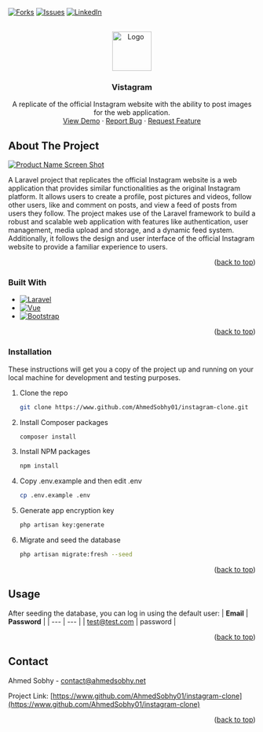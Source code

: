 <a name="readme-top"></a>

[![Forks][forks-shield]][forks-url]
[![Issues][issues-shield]][issues-url]
[![LinkedIn][linkedin-shield]][linkedin-url]

<!-- PROJECT LOGO -->
<br />
<div align="center">
  <a href="https://www.github.com/AhmedSobhy01/instagram-clone">
    <img src="https://cdn-icons-png.flaticon.com/512/87/87390.png" alt="Logo" width="80" height="80">
  </a>

<h3 align="center">Vistagram</h3>

  <p align="center">
    A replicate of the official Instagram website with the ability to post images for the web application.
    <br />
    <a href="https://vistagram.ahmedsobhy.net">View Demo</a>
    ·
    <a href="https://www.github.com/AhmedSobhy01/instagram-clone/issues">Report Bug</a>
    ·
    <a href="https://www.github.com/AhmedSobhy01/instagram-clone/issues">Request Feature</a>
  </p>
</div>

<!-- ABOUT THE PROJECT -->

## About The Project

[![Product Name Screen Shot][product-screenshot]](https://vistagram.ahmedsobhy.net)

A Laravel project that replicates the official Instagram website is a web application that provides similar functionalities as the original Instagram platform. It allows users to create a profile, post pictures and videos, follow other users, like and comment on posts, and view a feed of posts from users they follow. The project makes use of the Laravel framework to build a robust and scalable web application with features like authentication, user management, media upload and storage, and a dynamic feed system. Additionally, it follows the design and user interface of the official Instagram website to provide a familiar experience to users.

<p align="right">(<a href="#readme-top">back to top</a>)</p>

### Built With

-   [![Laravel][laravel.com]][laravel-url]
-   [![Vue][vue.js]][vue-url]
-   [![Bootstrap][bootstrap.com]][bootstrap-url]

<p align="right">(<a href="#readme-top">back to top</a>)</p>

<!-- Installation -->

### Installation

These instructions will get you a copy of the project up and running on your local machine for development and testing purposes.

1. Clone the repo
    ```sh
    git clone https://www.github.com/AhmedSobhy01/instagram-clone.git
    ```
2. Install Composer packages
    ```sh
    composer install
    ```
3. Install NPM packages
    ```sh
    npm install
    ```
4. Copy .env.example and then edit .env
    ```sh
    cp .env.example .env
    ```
5. Generate app encryption key
    ```sh
    php artisan key:generate
    ```
6. Migrate and seed the database
    ```sh
    php artisan migrate:fresh --seed
    ```

<p align="right">(<a href="#readme-top">back to top</a>)</p>

<!-- USAGE EXAMPLES -->

## Usage

After seeding the database, you can log in using the default user:
| **Email** | **Password** |
| --- | --- |
| test@test.com | password |

<p align="right">(<a href="#readme-top">back to top</a>)</p>

<!-- CONTACT -->

## Contact

Ahmed Sobhy - contact@ahmedsobhy.net

Project Link: [https://www.github.com/AhmedSobhy01/instagram-clone](https://www.github.com/AhmedSobhy01/instagram-clone)

<p align="right">(<a href="#readme-top">back to top</a>)</p>

<!-- MARKDOWN LINKS & IMAGES -->

[forks-shield]: https://img.shields.io/github/forks/AhmedSobhy01/instagram-clone.svg?style=for-the-badge
[forks-url]: https://github.com/AhmedSobhy01/instagram-clone/network/members
[stars-shield]: https://img.shields.io/github/stars/AhmedSobhy01/instagram-clone.svg?style=for-the-badge
[stars-url]: https://www.github.com/AhmedSobhy01/instagram-clone/stargazers
[issues-shield]: https://img.shields.io/github/issues/AhmedSobhy01/instagram-clone.svg?style=for-the-badge
[issues-url]: https://www.github.com/AhmedSobhy01/instagram-clone/issues
[linkedin-shield]: https://img.shields.io/badge/-LinkedIn-black.svg?style=for-the-badge&logo=linkedin&colorB=555
[linkedin-url]: https://www.linkedin.com/in/ahmed-sobhy-dev
[product-screenshot]: https://ahmedsobhy.net/storage/8a2e0ee6c7b236035d1e43886552c789/main-phone.jpg
[vue.js]: https://img.shields.io/badge/Vue.js-35495E?style=for-the-badge&logo=vuedotjs&logoColor=4FC08D
[vue-url]: https://vuejs.org/
[laravel.com]: https://img.shields.io/badge/Laravel-FF2D20?style=for-the-badge&logo=laravel&logoColor=white
[laravel-url]: https://laravel.com
[bootstrap.com]: https://img.shields.io/badge/Bootstrap-563D7C?style=for-the-badge&logo=bootstrap&logoColor=white
[bootstrap-url]: https://getbootstrap.com
